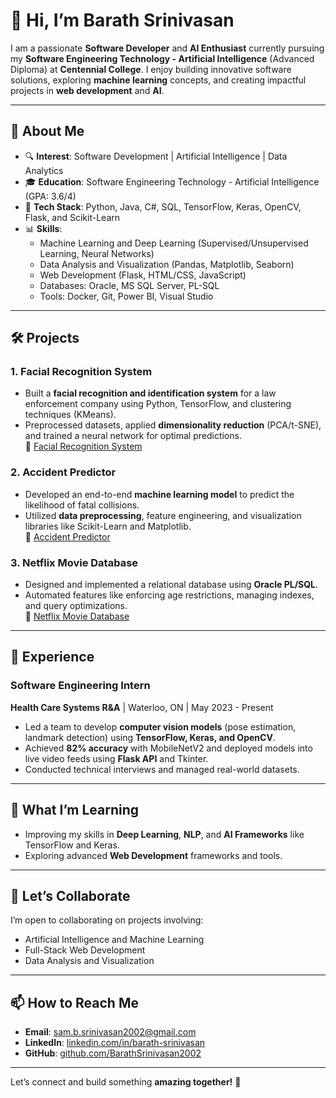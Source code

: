 
# 👋 Hi, I’m **Barath Srinivasan**

I am a passionate **Software Developer** and **AI Enthusiast** currently pursuing my **Software Engineering Technology - Artificial Intelligence** (Advanced Diploma) at **Centennial College**. I enjoy building innovative software solutions, exploring **machine learning** concepts, and creating impactful projects in **web development** and **AI**.

---

## 🚀 **About Me**
- 🔍 **Interest**:  Software Development | Artificial Intelligence | Data Analytics
- 🎓 **Education**: Software Engineering Technology - Artificial Intelligence (GPA: 3.6/4)  
- 🔧 **Tech Stack**: Python, Java, C#, SQL, TensorFlow, Keras, OpenCV, Flask, and Scikit-Learn  
- 📊 **Skills**:  
   - Machine Learning and Deep Learning (Supervised/Unsupervised Learning, Neural Networks)  
   - Data Analysis and Visualization (Pandas, Matplotlib, Seaborn)  
   - Web Development (Flask, HTML/CSS, JavaScript)  
   - Databases: Oracle, MS SQL Server, PL-SQL  
   - Tools: Docker, Git, Power BI, Visual Studio  

---

## 🛠️ **Projects**
### **1. Facial Recognition System**
- Built a **facial recognition and identification system** for a law enforcement company using Python, TensorFlow, and clustering techniques (KMeans).
- Preprocessed datasets, applied **dimensionality reduction** (PCA/t-SNE), and trained a neural network for optimal predictions.  
🔗 [Facial Recognition System](https://github.com/BarathSrinivasan2002/UnsupervisedLearningFacialRecognitionClusteringModel)

### **2. Accident Predictor**
- Developed an end-to-end **machine learning model** to predict the likelihood of fatal collisions.  
- Utilized **data preprocessing**, feature engineering, and visualization libraries like Scikit-Learn and Matplotlib.  
🔗 [Accident Predictor](https://github.com/SalmaChaaban/COMP247_End_to_End_Project)

### **3. Netflix Movie Database**
- Designed and implemented a relational database using **Oracle PL/SQL**.  
- Automated features like enforcing age restrictions, managing indexes, and query optimizations.  
🔗 [Netflix Movie Database](https://github.com/BarathSrinivasan2002/Netflix-Database)

---

## 💼 **Experience**
### **Software Engineering Intern**  
**Health Care Systems R&A** | Waterloo, ON | May 2023 - Present  
- Led a team to develop **computer vision models** (pose estimation, landmark detection) using **TensorFlow, Keras, and OpenCV**.  
- Achieved **82% accuracy** with MobileNetV2 and deployed models into live video feeds using **Flask API** and Tkinter.  
- Conducted technical interviews and managed real-world datasets.

---

## 🌱 **What I’m Learning**
- Improving my skills in **Deep Learning**, **NLP**, and **AI Frameworks** like TensorFlow and Keras.  
- Exploring advanced **Web Development** frameworks and tools.

---

## 🤝 **Let’s Collaborate**
I’m open to collaborating on projects involving:  
- Artificial Intelligence and Machine Learning  
- Full-Stack Web Development  
- Data Analysis and Visualization  

---

## 📫 **How to Reach Me**
- **Email**: [sam.b.srinivasan2002@gmail.com](mailto:sam.b.srinivasan2002@gmail.com)  
- **LinkedIn**: [linkedin.com/in/barath-srinivasan](https://www.linkedin.com/in/barath-srinivasan-b78b8b1ab/)  
- **GitHub**: [github.com/BarathSrinivasan2002](https://github.com/BarathSrinivasan2002)  

---

Let’s connect and build something **amazing together!** 🚀

